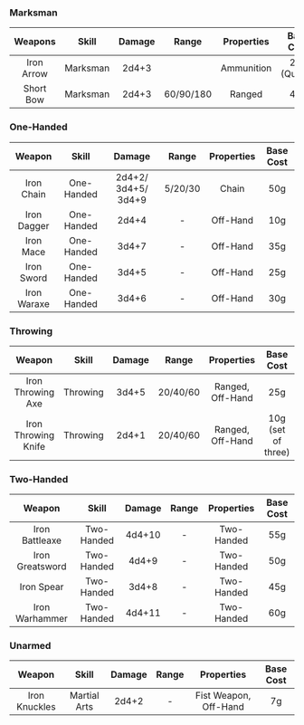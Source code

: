 
### Marksman
|  Weapons   |  Skill   | Damage |   Range   | Properties |  Base Cost   |
| :--------: | :------: | :----: | :-------: | :--------: | :----------: |
| Iron Arrow | Marksman | 2d4+3  |           | Ammunition | 25g (Quiver) |
| Short Bow  | Marksman | 2d4+3  | 60/90/180 |   Ranged   |     45g      |
### One-Handed
|   Weapon    |   Skill    |       Damage        |  Range  | Properties | Base Cost |
| :---------: | :--------: | :-----------------: | :-----: | :--------: | :-------: |
| Iron Chain  | One-Handed | 2d4+2/ 3d4+5/ 3d4+9 | 5/20/30 |   Chain    |    50g    |
| Iron Dagger | One-Handed |        2d4+4        |    -    |  Off-Hand  |    10g    |
|  Iron Mace  | One-Handed |        3d4+7        |    -    |  Off-Hand  |    35g    |
| Iron Sword  | One-Handed |        3d4+5        |    -    |  Off-Hand  |    25g    |
| Iron Waraxe | One-Handed |        3d4+6        |    -    |  Off-Hand  |    30g    |

### Throwing
|       Weapon        |  Skill   | Damage |  Range   |    Properties    |     Base Cost      |
| :-----------------: | :------: | :----: | :------: | :--------------: | :----------------: |
|  Iron Throwing Axe  | Throwing | 3d4+5  | 20/40/60 | Ranged, Off-Hand |        25g         |
| Iron Throwing Knife | Throwing | 2d4+1  | 20/40/60 | Ranged, Off-Hand | 10g (set of three) |
### Two-Handed
|     Weapon      |   Skill    | Damage | Range | Properties | Base Cost |
| :-------------: | :--------: | :----: | :---: | :--------: | :-------: |
| Iron Battleaxe  | Two-Handed | 4d4+10 |   -   | Two-Handed |    55g    |
| Iron Greatsword | Two-Handed | 4d4+9  |   -   | Two-Handed |    50g    |
|   Iron Spear    | Two-Handed | 3d4+8  |   -   | Two-Handed |    45g    |
| Iron Warhammer  | Two-Handed | 4d4+11 |   -   | Two-Handed |    60g    |

### Unarmed
|    Weapon     |    Skill     | Damage | Range |      Properties       | Base Cost |
| :-----------: | :----------: | :----: | :---: | :-------------------: | :-------: |
| Iron Knuckles | Martial Arts | 2d4+2  |   -   | Fist Weapon, Off-Hand |    7g     |
